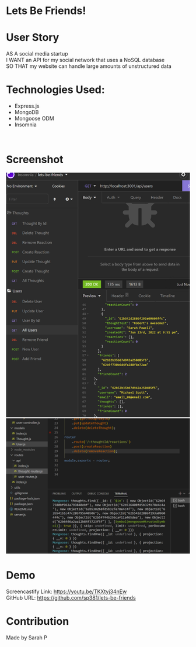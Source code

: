 # Lets Be Friends!

# User Story 

AS A social media startup
<br />
I WANT an API for my social network that uses a NoSQL database
<br />
SO THAT my website can handle large amounts of unstructured data
<br />

# Technologies Used:
- Express.js
- MongoDB
- Mongoose ODM
- Insomnia 

<br />

# Screenshot
![Alt text](/assets/insomnia.png?raw=true "Insomnia") 
![Alt text](/assets/vs-code.png? "VS Code")

# Demo
Screencastify Link: https://youtu.be/TKXtyj34nEw 
<br />
GitHub URL: https://github.com/sp381/lets-be-friends 
<br />

# Contribution 
Made by Sarah P


